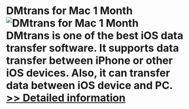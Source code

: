 # DMtrans for Mac 1 Month<br />![DMtrans for Mac 1 Month](https://mycommerce.akamaized.net/api/pimages/P301012655/BIG/301012655.PNG)<br />DMtrans is one of the best iOS data transfer software. It supports data transfer between iPhone or other iOS devices. Also, it can transfer data between iOS device and PC.<br />[>> Detailed information](https://secure.shareit.com/shareit/product.html?productid=301012655&affiliateid=200057808)